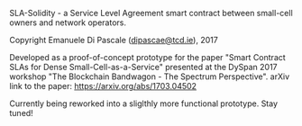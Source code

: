 SLA-Solidity - a Service Level Agreement smart contract between small-cell
owners and network operators.

Copyright Emanuele Di Pascale (dipascae@tcd.ie), 2017

Developed as a proof-of-concept prototype for the paper "Smart Contract SLAs for
Dense Small-Cell-as-a-Service" presented at the DySpan 2017 workshop "The
Blockchain Bandwagon - The Spectrum Perspective".
arXiv link to the paper: https://arxiv.org/abs/1703.04502

Currently being reworked into a sliglthly more functional prototype. Stay tuned!
